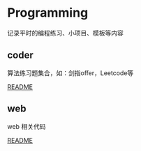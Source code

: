 # Programming

记录平时的编程练习、小项目、模板等内容


## coder

算法练习题集合，如：剑指offer，Leetcode等

[README](coder/readme.md)

## web

web 相关代码

[README](web/readme.md)
